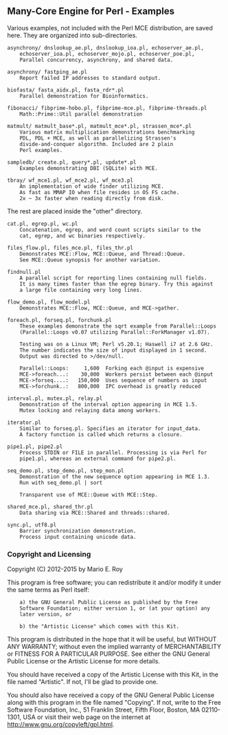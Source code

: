 ## Many-Core Engine for Perl - Examples

Various examples, not included with the Perl MCE distribution, are saved here.
They are organized into sub-directories.

    asynchrony/ dnslookup_ae.pl, dnslookup_ioa.pl, echoserver_ae.pl,
        echoserver_ioa.pl, echoserver_mojo.pl, echoserver_poe.pl,
        Parallel concurrency, asynchrony, and shared data.

    asynchrony/ fastping_ae.pl
        Report failed IP addresses to standard output.

    biofasta/ fasta_aidx.pl, fasta_rdr*.pl
        Parallel demonstration for Bioinformatics.

    fibonacci/ fibprime-hobo.pl, fibprime-mce.pl, fibprime-threads.pl
        Math::Prime::Util parallel demonstration

    matmult/ matmult_base*.pl, matmult_mce*.pl, strassen_mce*.pl
        Various matrix multiplication demonstrations benchmarking
        PDL, PDL + MCE, as well as parallelizing Strassen's
        divide-and-conquer algorithm. Included are 2 plain
        Perl examples.

    sampledb/ create.pl, query*.pl, update*.pl
        Examples demonstrating DBI (SQLite) with MCE.

    tbray/ wf_mce1.pl, wf_mce2.pl, wf_mce3.pl
        An implementation of wide finder utilizing MCE.
        As fast as MMAP IO when file resides in OS FS cache.
        2x ~ 3x faster when reading directly from disk.

The rest are placed inside the "other" directory.

    cat.pl, egrep.pl, wc.pl
        Concatenation, egrep, and word count scripts similar to the
        cat, egrep, and wc binaries respectively.

    files_flow.pl, files_mce.pl, files_thr.pl
        Demonstrates MCE::Flow, MCE::Queue, and Thread::Queue.
        See MCE::Queue synopsis for another variation.

    findnull.pl
        A parallel script for reporting lines containing null fields.
        It is many times faster than the egrep binary. Try this against
        a large file containing very long lines.

    flow_demo.pl, flow_model.pl
        Demonstrates MCE::Flow, MCE::Queue, and MCE->gather.

    foreach.pl, forseq.pl, forchunk.pl
        These examples demonstrate the sqrt example from Parallel::Loops
        (Parallel::Loops v0.07 utilizing Parallel::ForkManager v1.07).

        Testing was on a Linux VM; Perl v5.20.1; Haswell i7 at 2.6 GHz.
        The number indicates the size of input displayed in 1 second.
        Output was directed to >/dev/null.

        Parallel::Loops:     1,600  Forking each @input is expensive
        MCE->foreach...:    30,000  Workers persist between each @input
        MCE->forseq....:   150,000  Uses sequence of numbers as input
        MCE->forchunk..:   800,000  IPC overhead is greatly reduced

    interval.pl, mutex.pl, relay.pl
        Demonstration of the interval option appearing in MCE 1.5.
        Mutex locking and relaying data among workers.

    iterator.pl
        Similar to forseq.pl. Specifies an iterator for input_data.
        A factory function is called which returns a closure.

    pipe1.pl, pipe2.pl
        Process STDIN or FILE in parallel. Processing is via Perl for
        pipe1.pl, whereas an external command for pipe2.pl.

    seq_demo.pl, step_demo.pl, step_mon.pl
        Demonstration of the new sequence option appearing in MCE 1.3.
        Run with seq_demo.pl | sort

        Transparent use of MCE::Queue with MCE::Step.

    shared_mce.pl, shared_thr.pl
        Data sharing via MCE::Shared and threads::shared.

    sync.pl, utf8.pl
        Barrier synchronization demonstration.
        Process input containing unicode data.

### Copyright and Licensing

Copyright (C) 2012-2015 by Mario E. Roy <marioeroy AT gmail DOT com>

This program is free software; you can redistribute it and/or modify
it under the same terms as Perl itself:

        a) the GNU General Public License as published by the Free
        Software Foundation; either version 1, or (at your option) any
        later version, or

        b) the "Artistic License" which comes with this Kit.

This program is distributed in the hope that it will be useful,
but WITHOUT ANY WARRANTY; without even the implied warranty of
MERCHANTABILITY or FITNESS FOR A PARTICULAR PURPOSE.  See either
the GNU General Public License or the Artistic License for more details.

You should have received a copy of the Artistic License with this
Kit, in the file named "Artistic".  If not, I'll be glad to provide one.

You should also have received a copy of the GNU General Public License
along with this program in the file named "Copying". If not, write to the
Free Software Foundation, Inc., 51 Franklin Street, Fifth Floor,
Boston, MA 02110-1301, USA or visit their web page on the internet at
http://www.gnu.org/copyleft/gpl.html.

